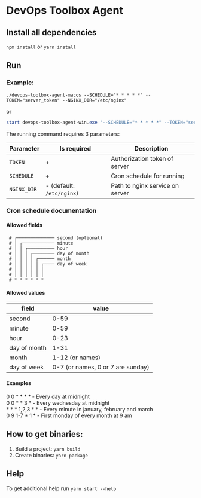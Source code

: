 # DevOps Toolbox Agent

## Install all dependencies
`npm install` or `yarn install` 

## Run
### **Example:**

```shell
./devops-toolbox-agent-macos --SCHEDULE="* * * * *" --TOKEN="server_token" --NGINX_DIR="/etc/nginx"
```
or  
```powershell
start devops-toolbox-agent-win.exe '--SCHEDULE="* * * * *" --TOKEN="server_token" --NGINX_DIR="./"'
```

The running command requires 3 parameters:

Parameter  | Is required | Description
-----------|-------------|------------
`TOKEN`    |+            |Authorization token of server
`SCHEDULE` |+            |Cron schedule for running 
`NGINX_DIR`|- (default: `/etc/nginx`)|Path to nginx service on server

### Cron schedule documentation
#### Allowed fields

```
 # ┌────────────── second (optional)
 # │ ┌──────────── minute
 # │ │ ┌────────── hour
 # │ │ │ ┌──────── day of month
 # │ │ │ │ ┌────── month
 # │ │ │ │ │ ┌──── day of week
 # │ │ │ │ │ │
 # │ │ │ │ │ │
 # * * * * * *
```

#### Allowed values

|     field    |        value        |
|--------------|---------------------|
|    second    |         0-59        |
|    minute    |         0-59        |
|     hour     |         0-23        |
| day of month |         1-31        |
|     month    |     1-12 (or names) |
|  day of week |     0-7 (or names, 0 or 7 are sunday)  |

#### Examples

0 0 * * * * - Every day at midnight   
0 0 * * 3 * - Every wednesday at midnight   
\* * * 1,2,3 * * - Every minute in january, february and march   
0 9 1-7 * 1 * - First monday of every month at 9 am


## How to get binaries:

1) Build a project: `yarn build`
2) Create binaries: `yarn package`

## Help

To get additional help run `yarn start --help`
